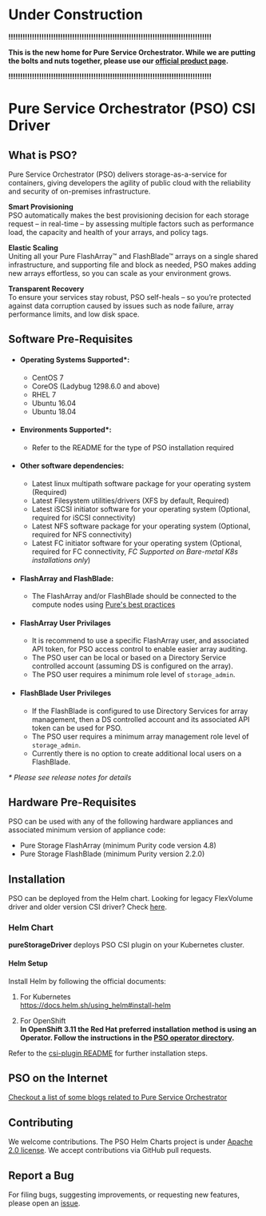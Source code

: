 # Under Construction

**!!!!!!!!!!!!!!!!!!!!!!!!!!!!!!!!!!!!!!!!!!!!!!!!!!!!!!!!!!!!!!!!!!!!!!!!!!!!!!!!!!!!!!**

**This is the new home for Pure Service Orchestrator. While we are putting the bolts and nuts together, please use our [official product page](https://github.com/purestorage/helm-charts).**

**!!!!!!!!!!!!!!!!!!!!!!!!!!!!!!!!!!!!!!!!!!!!!!!!!!!!!!!!!!!!!!!!!!!!!!!!!!!!!!!!!!!!!!**

# Pure Service Orchestrator (PSO) CSI Driver

## What is PSO?

Pure Service Orchestrator (PSO) delivers storage-as-a-service for containers, giving developers the agility of public cloud with the reliability and security of on-premises infrastructure.

**Smart Provisioning**<br/>
PSO automatically makes the best provisioning decision for each storage request – in real-time – by assessing multiple factors such as performance load, the capacity and health of your arrays, and policy tags.

**Elastic Scaling**<br/>
Uniting all your Pure FlashArray™ and FlashBlade™ arrays on a single shared infrastructure, and supporting file and block as needed, PSO makes adding new arrays effortless, so you can scale as your environment grows.

**Transparent Recovery**<br/>
To ensure your services stay robust, PSO self-heals – so you’re protected against data corruption caused by issues such as node failure, array performance limits, and low disk space.

## Software Pre-Requisites

- #### Operating Systems Supported*:
  - CentOS 7
  - CoreOS (Ladybug 1298.6.0 and above)
  - RHEL 7
  - Ubuntu 16.04
  - Ubuntu 18.04
- #### Environments Supported*:
  - Refer to the README for the type of PSO installation required
- #### Other software dependencies:
  - Latest linux multipath software package for your operating system (Required)
  - Latest Filesystem utilities/drivers (XFS by default, Required)
  - Latest iSCSI initiator software for your operating system (Optional, required for iSCSI connectivity)
  - Latest NFS software package for your operating system (Optional, required for NFS connectivity)
  - Latest FC initiator software for your operating system (Optional, required for FC connectivity, *FC Supported on Bare-metal K8s installations only*)
- #### FlashArray and FlashBlade:
  - The FlashArray and/or FlashBlade should be connected to the compute nodes using [Pure's best practices](https://support.purestorage.com/Solutions/Linux/Reference/Linux_Recommended_Settings)
- #### FlashArray User Privilages
  - It is recommend to use a specific FlashArray user, and associated API token, for PSO access control to enable easier array auditing.
  - The PSO user can be local or based on a Directory Service controlled account (assuming DS is configured on the array).
  - The PSO user requires a minimum role level of `storage_admin`.
- #### FlashBlade User Privileges
  - If the FlashBlade is configured to use Directory Services for array management, then a DS controlled account and its associated API token can be used for PSO.
  - The PSO user requires a minimum array management role level of `storage_admin`.
  - Currently there is no option to create additional local users on a FlashBlade.

_* Please see release notes for details_

## Hardware Pre-Requisites

PSO can be used with any of the following hardware appliances and associated minimum version of appliance code:
  * Pure Storage FlashArray (minimum Purity code version 4.8)
  * Pure Storage FlashBlade (minimum Purity version 2.2.0)

## Installation

PSO can be deployed from the Helm chart. Looking for legacy FlexVolume driver and older version CSI driver? Check [here](https://github.com/purestorage/helm-charts).

### Helm Chart

**pureStorageDriver** deploys PSO CSI plugin on your Kubernetes cluster.

#### Helm Setup

Install Helm by following the official documents:
1. For Kubernetes<br/>
https://docs.helm.sh/using_helm#install-helm

2. For OpenShift<br/>
**In OpenShift 3.11 the Red Hat preferred installation method is using an Operator. Follow the instructions in the [PSO operator directory](./operator/README.md).**


Refer to the [csi-plugin README](./pureStorageDriver/README.md) for further installation steps.

## PSO on the Internet

[Checkout a list of some blogs related to Pure Service Orchestrator](./docs/blog_posts.md)

## Contributing
We welcome contributions. The PSO Helm Charts project is under [Apache 2.0 license](https://github.com/purestorage/pso-csi/blob/master/LICENSE). We accept contributions via GitHub pull requests.

## Report a Bug
For filing bugs, suggesting improvements, or requesting new features, please open an [issue](https://github.com/purestorage/pso-csi/issues).
